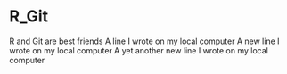 # R_Git
R and Git are best friends
A line I wrote on my local computer
A new line I wrote on my local computer
A yet another new line I wrote on my local computer
